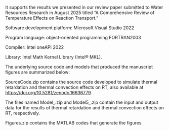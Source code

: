 It supports the results we presented in our review paper submitted to Water Resources Research in August 2025 titled “A Comprehensive Review of Temperature Effects on Reaction Transport.”

Software development platform: Microsoft Visual Studio 2022

Program language: object-oriented programming FORTRAN2003

Compiler: Intel oneAPI 2022

Library: Intel Math Kernel Library (Intel® MKL).

The underlying source code and models that produced the manuscript figures are summarized below:

SourceCode.zip contains the source code developed to simulate thermal retardation and thermal convection effects on RT, also available at https://doi.org/10.5281/zenodo.16636779.

The files named Model_.zip and Model5_.zip contain the input and output data for the results of thermal retardation and thermal convection effects on RT, respectively.

Figures.zip contains the MATLAB codes that generate the figures.
